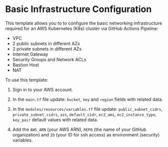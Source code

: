 # Basic Infrastructure Configuration

This template allows you to to configure the basic networking infrastructure required for an AWS Kubernetes (K8s) cluster via GitHub Actions Pipeline:

- VPC
- 2 public subnets in different AZs
- 2 private subnets in different AZs
- Internet Gateway
- Security Groups and Network ACLs
- Bastion Host
- NAT

To use this template:

1. Sign in to your AWS account.

2. In the `main.tf` file update: `bucket`, `key` and `region` fields with related data.

3. In the `modules/resources/variables.tf` file update: `public_subnet_cidrs`, `private_subnet_cidrs`, `azs`, `default_cidr`, `ec2_ami`, `ec2_instance_type`, `key_pair` default values with related data.

4. Add the `AWS_ARN` (your AWS ARN), `REPO` (the name of your GitHub organization) and `ID` (your ID for ssh access) as environment (security) variables.

